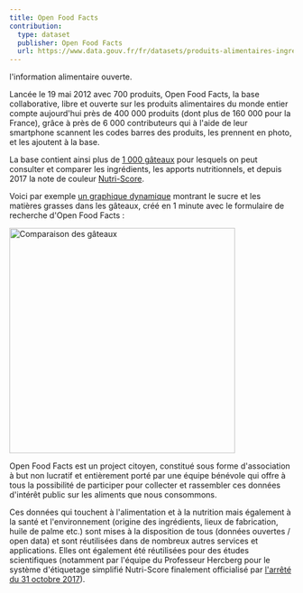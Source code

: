```yaml
---
title: Open Food Facts
contribution:
  type: dataset
  publisher: Open Food Facts
  url: https://www.data.gouv.fr/fr/datasets/produits-alimentaires-ingredients-nutrition-labels/
---
```


l'information alimentaire ouverte.

<!--more-->

Lancée le 19 mai 2012 avec 700 produits, Open Food Facts, la base collaborative, libre et ouverte sur les produits alimentaires du monde entier compte aujourd'hui près de 400 000 produits (dont plus de 160 000 pour la France), grâce à près de 6 000 contributeurs qui à l'aide de leur smartphone scannent les codes barres des produits, les prennent en photo, et les ajoutent à la base.

La base contient ainsi plus de [1 000 gâteaux](https://fr.openfoodfacts.org/categorie/gateaux) pour lesquels on peut consulter et comparer les ingrédients, les apports nutritionnels, et depuis 2017 la note de couleur [Nutri-Score](https://fr.wikipedia.org/wiki/Nutri-score). 

Voici par exemple [un graphique dynamique](https://world-fr.openfoodfacts.org/cgi/search.pl?action=process&tagtype_0=categories&tag_contains_0=contains&tag_0=cakes&sort_by=unique_scans_n&page_size=20&axis_x=sugars&axis_y=fat&graph_title=Sucres%20et%20mati%C3%A8res%20grasses%20dans%20les%20g%C3%A2teaux&series_nutrition_grades=on&graph=1) montrant le sucre et les matières grasses dans les gâteaux, créé en 1 minute avec le formulaire de recherche d'Open Food Facts :

 <img src="https://fr.blog.openfoodfacts.org/images/1000_gateaux.png" alt="Comparaison des gâteaux" width="400"> 
 
Open Food Facts est un project citoyen, constitué sous forme d'association à but non lucratif et entièrement porté par une équipe bénévole qui offre à tous la possibilité de participer pour collecter et rassembler ces données d'intérêt public sur les aliments que nous consommons.

Ces données qui touchent à l'alimentation et à la nutrition mais également à la santé et l'environnement (origine des ingrédients, lieux de fabrication, huile de palme etc.) sont mises à la disposition de tous (données ouvertes / open data) et sont réutilisées dans de nombreux autres services et applications. Elles ont également été réutilisées pour des études scientifiques (notamment par l'équipe du Professeur Hercberg pour le système d'étiquetage simplifié Nutri-Score finalement officialisé par
[l'arrêté du 31 octobre 2017](https://www.legifrance.gouv.fr/jo_pdf.do?id=JORFTEXT000035944131)).

<div data-udata-dataset-id="53699e2aa3a729239d205dea"></div>
